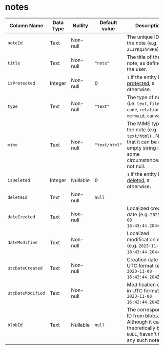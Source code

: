 # notes
| Column Name | Data Type | Nullity | Default value | Description |
| --- | --- | --- | --- | --- |
| `noteId` | Text | Non-null |     | The unique ID of the note (e.g. `2LJrKqIhr0Pe`). |
| `title` | Text | Non-null | `"note"` | The title of the note, as defined by the user. |
| `isProtected` | Integer | Non-null | 0   | `1` if the entity is [protected](../Protected%20entities.md), `0` otherwise. |
| `type` | Text | Non-null | `"text"` | The type of note (i.e. `text`, `file`, `code`, `relationMap`, `mermaid`, `canvas`). |
| `mime` | Text | Non-null | `"text/html"` | The MIME type of the note (e.g. `text/html`).. Note that it can be an empty string in some circumstances, but not null. |
| `isDeleted` | Integer | Nullable | 0   | `1` if the entity is [deleted](../Deleted%20notes.md), `0` otherwise. |
| `deleteId` | Text | Non-null | `null` |     |
| `dateCreated` | Text | Non-null |     | Localized creation date (e.g. `2023-11-08 18:43:44.204+0200`) |
| `dateModified` | Text | Non-null |     | Localized modification date (e.g. `2023-11-08 18:43:44.204+0200`) |
| `utcDateCreated` | Text | Non-null |     | Creation date in UTC format (e.g. `2023-11-08 16:43:44.204Z`) |
| `utcDateModified` | Text | Non-null |     | Modification date in UTC format (e.g. `2023-11-08 16:43:44.204Z`) |
| `blobId` | Text | Nullable | `null` | The corresponding ID from <a class="reference-link" href="blobs.md">blobs</a>. Although it can theoretically be `NULL`, haven't found any such note yet. |